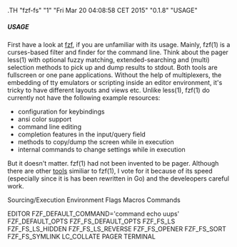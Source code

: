 .TH "fzf-fs" "1" "Fri Mar 20 04:08:58 CET 2015" "0.1.8" "USAGE"

##### USAGE

First have a look at [fzf](https://github.com/junegunn/fzf), if you are unfamiliar with its usage. Mainly, fzf(1) is a curses-based filter and finder for the command line. Think about the pager less(1) with optional fuzzy matching, extended-searching and (multi) selection methods to pick up and dump results to stdout. Both tools are fullscreen or one pane applications. Without the help of multiplexers, the embedding of tty emulators or scripting inside an editor environment, it's tricky to have different layouts and views etc. Unlike less(1), fzf(1) do currently not have the following example resources:

- configuration for keybindings
- ansi color support
- command line editing
- completion features in the input/query field
- methods to copy/dump the screen while in execution
- internal commands to change settings while in execution

But it doesn't matter. fzf(1) had not been invented to be pager. Although there are other [tools](https://gist.github.com/D630/e27b17f3da843f974c50#file-selection-driven-cli-apps-csv) similiar to fzf(1), I vote for it because of its speed (especially since it is has been rewritten in Go) and the develeopers careful work.

Sourcing/Execution
Environment
Flags
Macros
Commands

EDITOR
FZF_DEFAULT_COMMAND='command echo uups'
FZF_DEFAULT_OPTS
FZF_FS_DEFAULT_OPTS
FZF_FS_LS
FZF_FS_LS_HIDDEN
FZF_FS_LS_REVERSE
FZF_FS_OPENER
FZF_FS_SORT
FZF_FS_SYMLINK
LC_COLLATE
PAGER
TERMINAL
